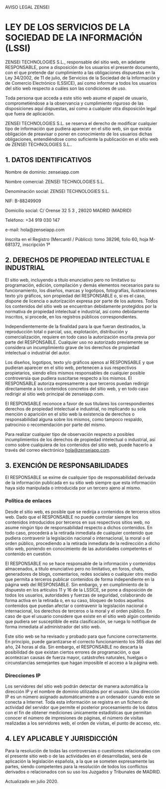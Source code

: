 AVISO LEGAL ZENSEI

# LEY DE LOS SERVICIOS DE LA SOCIEDAD DE LA INFORMACIÓN (LSSI)

ZENSEI TECHNOLOGIES S.L., responsable del sitio web, en adelante
RESPONSABLE, pone a disposición de los usuarios el presente documento,
con el que pretende dar cumplimiento a las obligaciones dispuestas en la
Ley 34/2002, de 11 de julio, de Servicios de la Sociedad de la
Información y de Comercio Electrónico (LSSICE), así como informar a
todos los usuarios del sitio web respecto a cuáles son las condiciones
de uso.

Toda persona que acceda a este sitio web asume el papel de usuario,
comprometiéndose a la observancia y cumplimiento riguroso de las
disposiciones aquí dispuestas, así como a cualquier otra disposición
legal que fuera de aplicación.

ZENSEI TECHNOLOGIES S.L. se reserva el derecho de modificar cualquier tipo
de información que pudiera aparecer en el sitio web, sin que exista
obligación de preavisar o poner en conocimiento de los usuarios dichas
obligaciones, entendiéndose como suficiente la publicación en el sitio
web de ZENSEI TECHNOLOGIES S.L..


## 1. DATOS IDENTIFICATIVOS

Nombre de dominio: zenseiapp.com

Nombre comercial: ZENSEI TECHNOLOGIES S.L.

Denominación social: ZENSEI TECHNOLOGIES S.L.

NIF: B-88249909

Domicilio social: C/ Orense 32 5 3 , 28020 MADRID (MADRID)

Teléfono: +34 919 030 147

e-mail: hola\@zenseiapp.com

Inscrita en el Registro (Mercantil / Público): tomo 38296, folio 60, hoja M-681372, inscripción 1ª


## 2. DERECHOS DE PROPIEDAD INTELECTUAL E INDUSTRIAL

El sitio web, incluyendo a título enunciativo pero no limitativo su
programación, edición, compilación y demás elementos necesarios para su
funcionamiento, los diseños, marcas y logotipos, fotografías,
ilustraciones texto y/o gráficos, son propiedad del RESPONSABLE o, si es
el caso, dispone de licencia o autorización expresa por parte de los
autores. Todos los contenidos del sitio web se encuentran debidamente
protegidos por la normativa de propiedad intelectual e industrial, así
como debidamente inscritos, si procede, en los registros públicos
correspondientes.

Independientemente de la finalidad para la que fueran destinados, la
reproducción total o parcial, uso, explotación, distribución y
comercialización, requiere en todo caso la autorización escrita previa
por parte del RESPONSABLE. Cualquier uso no autorizado previamente se
considera un incumplimiento grave de los derechos de propiedad
intelectual o industrial del autor.

Los diseños, logotipos, texto y/o gráficos ajenos al RESPONSABLE y que
pudieran aparecer en el sitio web, pertenecen a sus respectivos
propietarios, siendo ellos mismos responsables de cualquier posible
controversia que pudiera suscitarse respecto a los mismos. El
RESPONSABLE autoriza expresamente a que terceros puedan redirigir
directamente a los contenidos concretos del sitio web, y en todo caso
redirigir al sitio web principal de zenseiapp.com.

El RESPONSABLE reconoce a favor de sus titulares los correspondientes
derechos de propiedad intelectual e industrial, no implicando su sola
mención o aparición en el sitio web la existencia de derechos o
responsabilidad alguna sobre los mismos, como tampoco respaldo,
patrocinio o recomendación por parte del mismo.

Para realizar cualquier tipo de observación respecto a posibles
incumplimientos de los derechos de propiedad intelectual o industrial,
así como sobre cualquiera de los contenidos del sitio web, puede hacerlo
a través del correo electrónico hola@zenseiapp.com.

## 3. EXENCIÓN DE RESPONSABILIDADES

El RESPONSABLE se exime de cualquier tipo de responsabilidad derivada de
la información publicada en su sitio web siempre que esta información
haya sido manipulada o introducida por un tercero ajeno al mismo.

### Política de enlaces

Desde el sitio web, es posible que se redirija a contenidos de terceros
sitios web. Dado que el RESPONSABLE no puede controlar siempre los
contenidos introducidos por terceros en sus respectivos sitios web, no
asume ningún tipo de responsabilidad respecto a dichos contenidos. En
todo caso, procederá a la retirada inmediata de cualquier contenido que
pudiera contravenir la legislación nacional o internacional, la moral o
el orden público, procediendo a la retirada inmediata de la redirección
a dicho sitio web, poniendo en conocimiento de las autoridades
competentes el contenido en cuestión.

El RESPONSABLE no se hace responsable de la información y contenidos
almacenados, a título enunciativo pero no limitativo, en foros, chats,
generadores de blogs, comentarios, redes sociales o cualquier otro medio
que permita a terceros publicar contenidos de forma independiente en la
página web del RESPONSABLE. Sin embargo, y en cumplimiento de lo
dispuesto en los artículos 11 y 16 de la LSSICE, se pone a disposición
de todos los usuarios, autoridades y fuerzas de seguridad, colaborando
de forma activa en la retirada o, en su caso, bloqueo de todos aquellos
contenidos que puedan afectar o contravenir la legislación nacional o
internacional, los derechos de terceros o la moral y el orden público.
En caso de que el usuario considere que existe en el sitio web algún
contenido que pudiera ser susceptible de esta clasificación, se ruega lo
notifique de forma inmediata al administrador del sitio web.

Este sitio web se ha revisado y probado para que funcione correctamente.
En principio, puede garantizarse el correcto funcionamiento los 365 días
del año, 24 horas al día. Sin embargo, el RESPONSABLE no descarta la
posibilidad de que existan ciertos errores de programación, o que
acontezcan causas de fuerza mayor, catástrofes naturales, huelgas o
circunstancias semejantes que hagan imposible el acceso a la página web.


### Direcciones IP

Los servidores del sitio web podrán detectar de manera automática la
dirección IP y el nombre de dominio utilizados por el usuario. Una
dirección IP es un número asignado automáticamente a un ordenador cuando
este se conecta a Internet. Toda esta información se registra en un
fichero de actividad del servidor que permite el posterior procesamiento
de los datos con el fin de obtener mediciones únicamente estadísticas
que permitan conocer el número de impresiones de páginas, el número de
visitas realizadas a los servidores web, el orden de visitas, el punto
de acceso, etc.


## 4. LEY APLICABLE Y JURISDICCIÓN

Para la resolución de todas las controversias o cuestiones relacionadas
con el presente sitio web o de las actividades en él desarrolladas, será
de aplicación la legislación española, a la que se someten expresamente
las partes, siendo competentes para la resolución de todos los
conflictos derivados o relacionados con su uso los Juzgados y Tribunales
de MADRID.

Actualizado en julio 2020.
